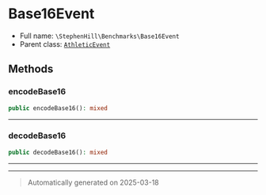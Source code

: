 
# Base16Event





* Full name: `\StephenHill\Benchmarks\Base16Event`
* Parent class: [`AthleticEvent`](../../Athletic/AthleticEvent.md)




## Methods


### encodeBase16



```php
public encodeBase16(): mixed
```












***

### decodeBase16



```php
public decodeBase16(): mixed
```












***


***
> Automatically generated on 2025-03-18
